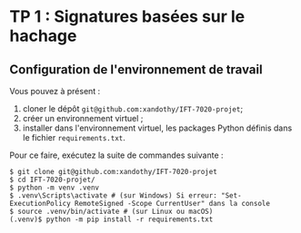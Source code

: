 # TP 1 : Signatures basées sur le hachage


## Configuration de l'environnement de travail



Vous pouvez à présent :
1. cloner le dépôt `git@github.com:xandothy/IFT-7020-projet`;
2. créer un environnement virtuel ;
3. installer dans l'environnement virtuel, les packages Python définis dans le fichier
`requirements.txt`.

Pour ce faire, exécutez la suite de commandes suivante :
```shell
$ git clone git@github.com:xandothy/IFT-7020-projet
$ cd IFT-7020-projet/
$ python -m venv .venv
$ .venv\Scripts\activate # (sur Windows) Si erreur: "Set-ExecutionPolicy RemoteSigned -Scope CurrentUser" dans la console
$ source .venv/bin/activate # (sur Linux ou macOS)
(.venv)$ python -m pip install -r requirements.txt
```

